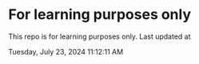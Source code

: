 # For learning purposes only
This repo is for learning purposes only.
Last updated at

Tuesday, July 23, 2024 11:12:11 AM

